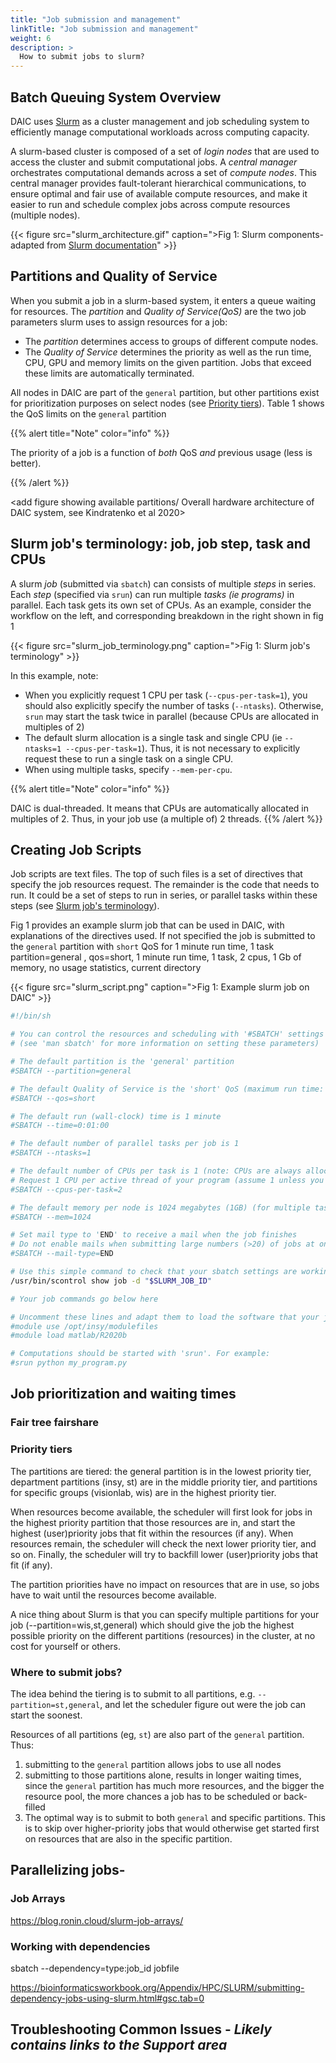 ```yaml
---
title: "Job submission and management"
linkTitle: "Job submission and management"
weight: 6
description: >
  How to submit jobs to slurm?
---
```



## Batch Queuing System Overview

DAIC uses [Slurm](https://slurm.schedmd.com/) as a cluster management and job scheduling system to efficiently manage computational workloads across computing capacity. 

A slurm-based cluster is composed of a set of _login nodes_ that are used to access the cluster and submit computational jobs. A _central manager_ orchestrates computational demands across a set of _compute nodes_.  This central manager provides fault-tolerant hierarchical communications, to ensure optimal and fair use  of available compute resources, and make it easier to run and schedule complex jobs across compute resources (multiple nodes).


{{< figure src="slurm_architecture.gif" caption=">Fig 1: Slurm components- adapted from [Slurm documentation](https://slurm.schedmd.com/overview.html)" >}}


## Partitions and Quality of Service

When you submit a job in a slurm-based system, it enters a queue waiting for resources.
The _partition_ and _Quality of Service(QoS)_ are the two job parameters slurm uses to assign resources for a job:
* The _partition_  determines access to groups of different compute nodes. 
* The _Quality of Service_ determines the priority as well as the run time, CPU, GPU and memory limits on the given partition. Jobs that exceed these limits are automatically terminated.

All nodes in DAIC are part of the `general` partition, but other partitions exist for prioritization purposes on select nodes (see [Priority tiers](#priority-tiers)). Table 1 shows the QoS limits on the `general` partition
<add table>


{{% alert title="Note" color="info" %}}

The priority of a job is a function of *both* QoS *and* previous usage (less is better). 

{{% /alert %}} 


<add figure showing available partitions/ Overall hardware architecture of DAIC system, see Kindratenko et al 2020>


## Slurm job's terminology: job, job step, task and CPUs

A slurm _job_ (submitted via `sbatch`) can consists of multiple _steps_ in series. Each _step_ (specified via `srun`) can run multiple _tasks (ie programs)_ in parallel. Each task gets its own set of CPUs. As an example, consider the workflow on the left, and corresponding breakdown in the right shown in fig 1

{{< figure src="slurm_job_terminology.png" caption=">Fig 1: Slurm job's terminology" >}}

In this example, note:
* When you explicitly request 1 CPU per task (`--cpus-per-task=1`), you should also explicitly specify the number of tasks (`--ntasks`). Otherwise, `srun` may start the task twice in parallel (because CPUs are allocated in multiples of 2)
* The default slurm allocation is a single task and single CPU (ie `--ntasks=1 --cpus-per-task=1`). Thus, it is not necessary to explicitly request these to run a single task on a single CPU.
* When using multiple tasks, specify `--mem-per-cpu`.


{{% alert title="Note" color="info" %}}

DAIC is dual-threaded. It means that CPUs are automatically allocated in multiples of 2. Thus, in your job use (a multiple of) 2 threads.
{{% /alert %}} 


## Creating Job Scripts

Job scripts are text files. The top of such files is a set of directives that specify the job resources request. The remainder is the code that needs to run. It could be a set of steps to run in series, or parallel tasks within these steps (see [Slurm job's terminology](#slurm-jobs-terminology-job-job-step-task-and-cpus)).


Fig 1 provides an example slurm job that can be used in DAIC, with explanations of the directives used. If not specified the job is submitted to the `general` partition with `short` QoS for 1 minute run time, 1 task 
partition=general , qos=short, 1 minute run time, 1 task, 2 cpus, 1 Gb of memory, no usage statistics, current directory


{{< figure src="slurm_script.png" caption=">Fig 1: Example slurm job on DAIC" >}}


```bash
#!/bin/sh

# You can control the resources and scheduling with '#SBATCH' settings
# (see 'man sbatch' for more information on setting these parameters)

# The default partition is the 'general' partition
#SBATCH --partition=general

# The default Quality of Service is the 'short' QoS (maximum run time: 4 hours)
#SBATCH --qos=short

# The default run (wall-clock) time is 1 minute
#SBATCH --time=0:01:00

# The default number of parallel tasks per job is 1
#SBATCH --ntasks=1

# The default number of CPUs per task is 1 (note: CPUs are always allocated to jobs per 2)
# Request 1 CPU per active thread of your program (assume 1 unless you specifically set this)
#SBATCH --cpus-per-task=2

# The default memory per node is 1024 megabytes (1GB) (for multiple tasks, specify --mem-per-cpu instead)
#SBATCH --mem=1024

# Set mail type to 'END' to receive a mail when the job finishes
# Do not enable mails when submitting large numbers (>20) of jobs at once
#SBATCH --mail-type=END

# Use this simple command to check that your sbatch settings are working
/usr/bin/scontrol show job -d "$SLURM_JOB_ID"

# Your job commands go below here

# Uncomment these lines and adapt them to load the software that your job requires
#module use /opt/insy/modulefiles
#module load matlab/R2020b

# Computations should be started with 'srun'. For example:
#srun python my_program.py

```



## Job prioritization and waiting times

### Fair tree fairshare

### Priority tiers
The partitions are tiered: the general partition is in the lowest priority tier, department partitions (insy, st) are in the middle priority tier, and partitions for specific groups (visionlab, wis) are in the highest priority tier.

When resources become available, the scheduler will first look for jobs in the highest priority partition that those resources are in, and start the highest (user)priority jobs that fit within the resources (if any). When resources remain, the scheduler will check the next lower priority tier, and so on. Finally, the scheduler will try to backfill lower (user)priority jobs that fit (if any).

The partition priorities have no impact on resources that are in use, so jobs have to wait until the resources become available.

A nice thing about Slurm is that you can specify multiple partitions for your job (--partition=wis,st,general) which should give the job the highest possible priority on the different partitions (resources) in the cluster, at no cost for yourself or others.


### Where to submit jobs?

The idea behind the tiering is to submit to all partitions, e.g. `--partition=st,general`, and let the scheduler figure out were the job can start the soonest. 


Resources of all partitions (eg, `st`) are also part of the `general` partition. Thus:
1. submitting to the  `general` partition allows jobs to use all nodes
2. submitting to those partitions alone, results in longer waiting times, since the `general` partition has much more resources, and the bigger the resource pool, the more chances a job has to be scheduled or back-filled
3. The optimal way is to submit to both `general` and specific partitions. This is to skip over higher-priority jobs that would otherwise get started first on resources that are also in the specific partition.


## Parallelizing jobs-  

### Job Arrays

https://blog.ronin.cloud/slurm-job-arrays/


### Working with dependencies

sbatch --dependency=type:job_id jobfile


https://bioinformaticsworkbook.org/Appendix/HPC/SLURM/submitting-dependency-jobs-using-slurm.html#gsc.tab=0

## Troubleshooting Common Issues - _Likely contains links to the Support area_